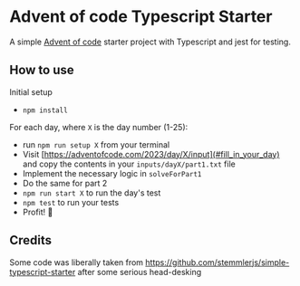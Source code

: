 # Advent of code Typescript Starter

A simple [Advent of code](https://adventofcode.com/) starter project with Typescript and jest for testing.

## How to use

Initial setup

- `npm install`

For each day, where `X` is the day number (1-25):

- run `npm run setup X` from your terminal
- Visit [https://adventofcode.com/2023/day/X/input](#fill_in_your_day) and copy the contents in your `inputs/dayX/part1.txt` file
- Implement the necessary logic in `solveForPart1`
- Do the same for part 2
- `npm run start X` to run the day's test
- `npm test` to run your tests
- Profit! 🎉

## Credits

Some code was liberally taken from https://github.com/stemmlerjs/simple-typescript-starter after some serious head-desking
